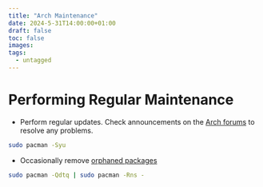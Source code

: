 ```yaml
---
title: "Arch Maintenance"
date: 2024-5-31T14:00:00+01:00
draft: false
toc: false
images:
tags:
  - untagged
---
```



# Performing Regular Maintenance

- Perform regular updates. Check announcements on the [Arch forums](https://bbs.archlinux.org/viewforum.php?id=24) to resolve any problems.
```bash
sudo pacman -Syu
```

- Occasionally remove [orphaned packages](https://wiki.archlinux.org/title/Pacman/Tips_and_tricks#Removing_unused_packages_(orphans))
```bash
sudo pacman -Qdtq | sudo pacman -Rns -
```